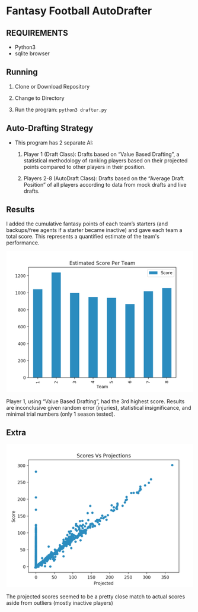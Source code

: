 # Fantasy Football AutoDrafter

## REQUIREMENTS
- Python3
- sqlite browser

## Running
1. Clone or Download Repository

2.  Change to Directory

3.  Run the program: `python3 drafter.py`

## Auto-Drafting Strategy
- This program has 2 separate AI:

	1. Player 1 (Draft Class): Drafts based on “Value Based Drafting”, a statistical methodology of ranking players based on their projected points compared to other players in their position.
	
	2. Players 2-8 (AutoDraft Class): Drafts based on the “Average Draft Position” of all players according to data from mock drafts and live drafts.


## Results

I added the cumulative fantasy points of each team’s starters (and backups/free agents if a starter became inactive) and gave each team a total score. This represents a quantified estimate of the team's performance.


![](https://github.com/shaeferd/FFDrafter/blob/master/Visualization/Team_Results.png?raw=true)

Player 1, using “Value Based Drafting”, had the 3rd highest score. Results are inconclusive given random error (injuries), statistical insignificance, and minimal trial numbers (only 1 season tested).

## Extra
![](https://github.com/shaeferd/FFDrafter/blob/master/Visualization/Scores_V_Projections.png?raw=true)

The projected scores seemed to be a pretty close match to actual scores aside from outliers (mostly inactive players)



